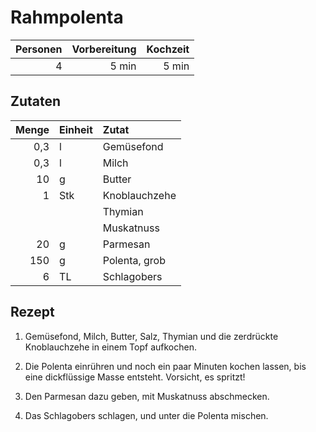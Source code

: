 # Rahmpolenta

| Personen | Vorbereitung | Kochzeit |
| --------:| ------------:| --------:|
|        4 |       5 min |   5 min |

## Zutaten

| Menge | Einheit | Zutat         |
| -----:| ------- |:------------- |
|   0,3 | l       | Gemüsefond    |
|   0,3 | l       | Milch         |
|    10 | g       | Butter        |
|     1 | Stk     | Knoblauchzehe |
|       |         | Thymian       |
|       |         | Muskatnuss    |
|    20 | g       | Parmesan      |
|   150 | g       | Polenta, grob |
|     6 | TL      | Schlagobers   |

## Rezept

1.  Gemüsefond, Milch, Butter, Salz, Thymian und die zerdrückte Knoblauchzehe
    in einem Topf aufkochen.

2.  Die Polenta einrühren und noch ein paar Minuten kochen lassen, bis eine
    dickflüssige Masse entsteht. Vorsicht, es spritzt!

3.  Den Parmesan dazu geben, mit Muskatnuss abschmecken.

4.  Das Schlagobers schlagen, und unter die Polenta mischen.
